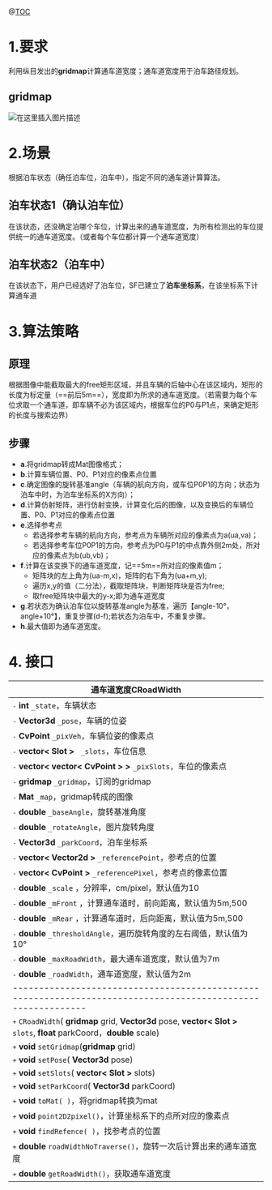 ﻿@[TOC](通车道宽度计算)
# 1.要求
利用纵目发出的**gridmap**计算通车道宽度；通车道宽度用于泊车路径规划。
## gridmap
![在这里插入图片描述](https://img-blog.csdnimg.cn/20201014154727860.png#pic_center)
# 2.场景
根据泊车状态（确任泊车位，泊车中），指定不同的通车道计算算法。
## 泊车状态1（确认泊车位）
在该状态，还没确定泊哪个车位，计算出来的通车道宽度，为所有检测出的车位提供统一的通车道宽度。（或者每个车位都计算一个通车道宽度）
## 泊车状态2（泊车中）
在该状态下，用户已经选好了泊车位，SF已建立了**泊车坐标系**，在该坐标系下计算通车道
# 3.算法策略
## 原理
根据图像中能截取最大的free矩形区域，并且车辆的后轴中心在该区域内，矩形的长度为标定量（==前后5m==），宽度即为所求的通车道宽度。（若需要为每个车位求取一个通车道，即车辆不必为该区域内，根据车位的P0与P1点，来确定矩形的长度与搜索边界）
## 步骤
- **a**.将gridmap转成Mat图像格式；
- **b**.计算车辆位置、P0、P1对应的像素点位置
- **c**.确定图像的旋转基准angle（车辆的航向方向，或车位P0P1的方向；状态为泊车中时，为泊车坐标系的X方向）；
- **d**.计算仿射矩阵，进行仿射变换，计算变化后的图像，以及变换后的车辆位置、P0、P1对应的像素点位置
- **e**.选择参考点
  - 若选择参考车辆的航向方向，参考点为车辆所对应的像素点为a(ua,va)；
  - 若选择参考车位P0P1的方向，参考点为P0与P1的中点靠外侧2m处，所对应的像素点为b(ub,vb)；
- **f**.计算在该变换下的通车道宽度，记==5m==所对应的像素值m；
   - 矩阵块的左上角为(ua-m,x)，矩阵的右下角为(ua+m,y);
   - 遍历x,y的值（二分法），截取矩阵块，判断矩阵块是否为free;
   - 取free矩阵块中最大的y-x;即为通车道宽度
- **g**.若状态为确认泊车位以旋转基准angle为基准，遍历【angle-10°，angle+10°】，重复步骤(d-f);若状态为泊车中，不重复步骤。
- **h**.最大值即为通车道宽度。
# 4. 接口
|通车道宽度CRoadWidth|
|--------|
|<kbd>-</kbd> **int** `_state`，车辆状态|
|<kbd>-</kbd>   **Vector3d**   `_pose`，车辆的位姿|
|<kbd>-</kbd>   **CvPoint** `_pixVeh`，车辆位姿的像素点| 
|<kbd>-</kbd>   **vector< Slot >**  ` _slots`，车位信息|
|<kbd>-</kbd>   **vector< vector< CvPoint > >**  `_pixSlots`，车位的像素点| 
|<kbd>-</kbd>   **gridmap** `_gridmap`，订阅的gridmap|
|<kbd>-</kbd>   **Mat** `_map`，gridmap转成的图像|
|<kbd>-</kbd>   **double**  `_baseAngle`，旋转基准角度|
|<kbd>-</kbd>   **double**  `_rotateAngle`，图片旋转角度|
|<kbd>-</kbd> **Vector3d** `_parkCoord`，泊车坐标系|
|<kbd>-</kbd> **vector< Vector2d >** `_referencePoint`，参考点的位置 |
|<kbd>-</kbd> **vector< CvPoint >** `_referencePixel`，参考点的像素位置 |
|<kbd>-</kbd> **double** `_scale` ，分辨率，cm/pixel，默认值为10|
|<kbd>-</kbd> **double** `_mFront` ，计算通车道时，前向距离，默认值为5m,500|
|<kbd>-</kbd> **double** `_mRear` ，计算通车道时，后向距离，默认值为5m,500|
|<kbd>-</kbd> **double** `_thresholdAngle`，遍历旋转角度的左右阈值，默认值为10° |
|<kbd>-</kbd> **double** `_maxRoadWidth`，最大通车道宽度，默认值为7m|
|<kbd>-</kbd> **double** `_roadWidth`，通车道宽度，默认值为2m|
|------------------------------------------------------------------------------------------------------------|
|<kbd>+</kbd> `CRoadWidth`( **gridmap**  grid, **Vector3d** pose, **vector< Slot >**    `slots`, **float** parkCoord，**double** scale)|
|<kbd>+</kbd> **void** `setGridmap`(**gridmap**  grid)|
|<kbd>+</kbd> **void** `setPose`( **Vector3d** pose)|
|<kbd>+</kbd> **void** `setSlots`( **vector< Slot >**    slots)|
|<kbd>+</kbd> **void** `setParkCoord`( **Vector3d** parkCoord)|
|<kbd>+</kbd> **void** `toMat( )`，将gridmap转换为mat|
|<kbd>+</kbd> **void** `point2D2pixel()`，计算坐标系下的点所对应的像素点 
|<kbd>+</kbd> **void** `findRefence( )`，找参考点的位置| 
|<kbd>+</kbd> **double** `roadWidthNoTraverse()`，旋转一次后计算出来的通车道宽度|
|<kbd>+</kbd> **double** `getRoadWidth()`，获取通车道宽度|
